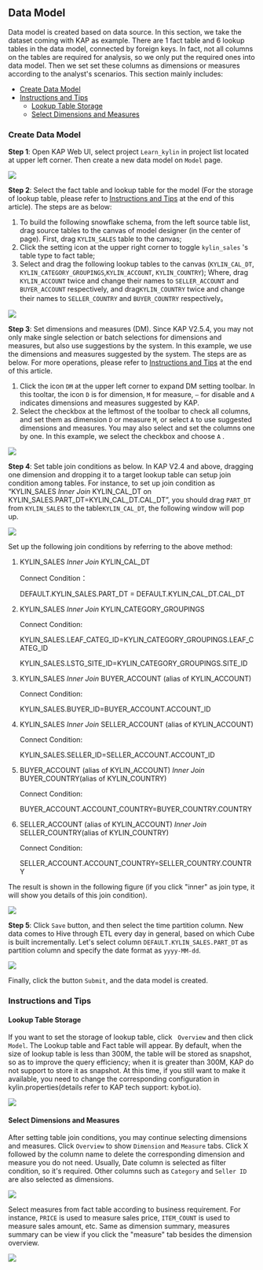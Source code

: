 ## Data Model

Data model is created based on data source. In this section, we take the dataset coming with KAP as example. There are 1 fact table and 6 lookup tables in the data model, connected by foreign keys. In fact, not all columns on the tables are required for analysis, so we only put the required ones into data model. Then we set set these columns as dimensions or measures according to the analyst's scenarios. This section mainly includes:

- [Create Data Model](#create-data-model)
- [Instructions and Tips](#instructions-and-tips)
  - [Lookup Table Storage](#lookup-table-storage)
  - [Select Dimensions and Measures](#select-dimensions-and-measures) 

### Create Data Model

**Step 1**: Open KAP Web UI, select project `Learn_kylin` in project list located at upper left corner. Then create a new data model on `Model` page.

![](images/model_design_update_en_1.png)



**Step 2**: Select the fact table and lookup table for the model (For the storage of lookup table, please refer to [Instructions and Tips](instructions-and-tips) at the end of this article). The steps are as below:

1. To build the following snowflake schema, from the left source table list, drag source tables to the canvas of model designer (in the center of page). First, drag   `KYLIN_SALES` table to the canvas;
2. Click the setting icon at the upper right corner to toggle `kylin_sales` 's table type to fact table;
3. Select and drag the following lookup tables to the canvas (`KYLIN_CAL_DT`, `KYLIN_CATEGORY_GROUPINGS`,`KYLIN_ACCOUNT`, `KYLIN_COUNTRY`); Where, drag `KYLIN_ACCOUNT` twice and change their names to `SELLER_ACCOUNT` and `BUYER_ACCOUNT` respectively, and drag`KYLIN_COUNTRY` twice and change their names to `SELLER_COUNTRY` and `BUYER_COUNTRY` respectively。

![](images/model_design_update_en_2.png)

**Step 3**: Set dimensions and measures (DM). Since KAP V2.5.4, you may not only make single selection or batch selections for dimensions and measures, but also use suggestions by the system. In this example, we use the dimensions and measures suggested by the system. The steps are as below. For more operations, please refer to [Instructions and Tips](instructions-and-tips) at the end of this article. 

1. Click the icon `DM` at the upper left corner to expand DM setting toolbar. In this tooltar, the icon `D` is for dimension, `M` for measure, `—`  for disable and `A` indicates dimensions and measures suggested by KAP.
2. Select the checkbox at the leftmost of the toolbar to check all columns, and set them as dimension `D` or measure `M`, or select `A` to use suggested dimensions and measures. You may also select and set the columns one by one. In this example, we select the checkbox and choose `A` .

![](images/model_design_update_en_3.png)

**Step 4**: Set table join conditions as below. In KAP V2.4 and above, dragging one dimension and dropping it to a target lookup table can setup join condition among tables. For instance, to set up join condition as “KYLIN_SALES *Inner Join* KYLIN\_CAL\_DT on KYLIN\_SALES.PART_DT=KYLIN\_CAL\_DT.CAL\_DT”, you should drag `PART_DT` from `KYLIN_SALES` to the table`KYLIN_CAL_DT`, the following window will pop up.

![](images/model_design_update_en_4.png)

Set up the following join conditions by referring to the above method:

1. KYLIN_SALES *Inner Join* KYLIN\_CAL\_DT 

   Connect Condition：

   DEFAULT.KYLIN\_SALES.PART_DT = DEFAULT.KYLIN\_CAL\_DT.CAL\_DT

2. KYLIN_SALES *Inner Join* KYLIN\_CATEGORY_GROUPINGS 

   Connect Condition: 

   KYLIN_SALES.LEAF_CATEG_ID=KYLIN\_CATEGORY\_GROUPINGS.LEAF_CATEG_ID

   KYLIN_SALES.LSTG_SITE_ID=KYLIN\_CATEGORY\_GROUPINGS.SITE_ID 

3. KYLIN_SALES *Inner Join* BUYER_ACCOUNT (alias of KYLIN_ACCOUNT)

   Connect Condition: 

   KYLIN_SALES.BUYER_ID=BUYER_ACCOUNT.ACCOUNT_ID 

4. KYLIN_SALES *Inner Join* SELLER_ACCOUNT (alias of KYLIN_ACCOUNT) 

   Connect Condition: 

   KYLIN_SALES.SELLER_ID=SELLER_ACCOUNT.ACCOUNT_ID 

5. BUYER_ACCOUNT (alias of KYLIN_ACCOUNT) *Inner Join* BUYER_COUNTRY(alias of KYLIN\_COUNTRY) 

   Connect Condition: 

   BUYER_ACCOUNT.ACCOUNT_COUNTRY=BUYER_COUNTRY.COUNTRY 

6. SELLER_ACCOUNT (alias of KYLIN_ACCOUNT) *Inner Join* SELLER_COUNTRY(alias of KYLIN\_COUNTRY)

   Connect Condition: 

   SELLER_ACCOUNT.ACCOUNT_COUNTRY=SELLER_COUNTRY.COUNTRY

The result is shown in the following figure (if you click "inner" as join type, it will show you details of this join condition).

![](images/model_design_update_en_5.png)



**Step 5**: Click `Save` button, and then select the time partition column. New data comes to Hive through ETL every day in general, based on which Cube is built incrementally. Let's select column `DEFAULT.KYLIN_SALES.PART_DT` as partition column and specify the date format as `yyyy-MM-dd`.

![](images/model_design_update_en_7.png)

Finally, click the button `Submit`, and the data model is created.

### Instructions and Tips

#### Lookup Table Storage

If you want to set the storage of lookup table, click ` Overview` and then click `Model`. The Lookup table and Fact table will appear. By default, when the size of lookup table is less than 300M, the table will be stored as snapshot, so as to improve the query efficiency; when it is greater than 300M,  KAP do not support to store it as snapshot. At this time, if you still want to make it available, you need to change the corresponding configuration in kylin.properties(details refer to KAP tech support: kybot.io).

![](images/model_design_update_en_6.png)



#### Select Dimensions and Measures

After setting table join conditions, you may continue selecting dimensions and measures. Click `Overview` to show `Dimension` and `Measure` tabs. Click X followed by the column name to delete the corresponding dimension and measure you do not need. Usually, Date column is selected as filter condition, so it's required. Other columns such as `Category` and `Seller ID` are also selected as dimensions. 

![](images/model_design_update_en_8.png)



Select measures from fact table according to business requirement. For instance, `PRICE` is used to measure sales price, `ITEM_COUNT` is used to measure sales amount, etc. Same as dimension summary, measures summary can be view if you click the "measure" tab besides the dimension overview.

![](images/model_design_update_en_9.png)
